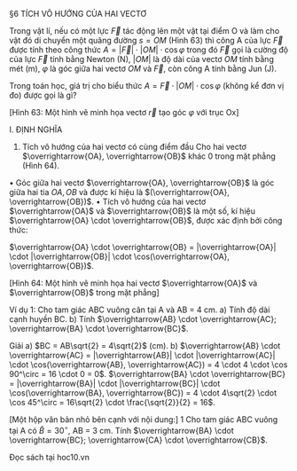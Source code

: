 §6 TÍCH VÔ HƯỚNG CỦA HAI VECTƠ

Trong vật lí, nếu có một lực $\vec{F}$ tác động lên một vật tại điểm O và làm cho vật đó di chuyển một quãng đường $s = OM$ (Hình 63) thì công A của lực $\vec{F}$ được tính theo công thức $A = |\vec{F}| \cdot |OM| \cdot \cos \varphi$ trong đó $\vec{F}$ gọi là cường độ của lực $\vec{F}$ tính bằng Newton (N), $|OM|$ là độ dài của vectơ $OM$ tính bằng mét (m), $\varphi$ là góc giữa hai vectơ $OM$ và $\vec{F}$, còn công A tính bằng Jun (J).

Trong toán học, giá trị cho biểu thức $A = \vec{F} \cdot |OM| \cdot \cos \varphi$ (không kể đơn vị đo) được gọi là gì?

[Hình 63: Một hình vẽ minh họa vectơ $\vec{r}$ tạo góc $\varphi$ với trục Ox]

I. ĐỊNH NGHĨA
1. Tích vô hướng của hai vectơ có cùng điểm đầu
Cho hai vectơ $\overrightarrow{OA}, \overrightarrow{OB}$ khác 0 trong mặt phẳng (Hình 64).

• Góc giữa hai vectơ $\overrightarrow{OA}, \overrightarrow{OB}$ là góc giữa hai tia $OA, OB$ và được kí hiệu là $(\overrightarrow{OA}, \overrightarrow{OB})$.
• Tích vô hướng của hai vectơ $\overrightarrow{OA}$ và $\overrightarrow{OB}$ là một số, kí hiệu $\overrightarrow{OA} \cdot \overrightarrow{OB}$, được xác định bởi công thức:

$\overrightarrow{OA} \cdot \overrightarrow{OB} = |\overrightarrow{OA}| \cdot |\overrightarrow{OB}| \cdot \cos(\overrightarrow{OA}, \overrightarrow{OB})$.

[Hình 64: Một hình vẽ minh họa hai vectơ $\overrightarrow{OA}$ và $\overrightarrow{OB}$ trong mặt phẳng]

Ví dụ 1: Cho tam giác ABC vuông cân tại A và AB = 4 cm.
a) Tính độ dài cạnh huyền BC.
b) Tính $\overrightarrow{AB} \cdot \overrightarrow{AC}; \overrightarrow{BA} \cdot \overrightarrow{BC}$.

Giải
a) $BC = AB\sqrt{2} = 4\sqrt{2}$ (cm).
b) $\overrightarrow{AB} \cdot \overrightarrow{AC} = |\overrightarrow{AB}| \cdot |\overrightarrow{AC}| \cdot \cos(\overrightarrow{AB}, \overrightarrow{AC}) = 4 \cdot 4 \cdot \cos 90^\circ = 16 \cdot 0 = 0$.
   $\overrightarrow{BA} \cdot \overrightarrow{BC} = |\overrightarrow{BA}| \cdot |\overrightarrow{BC}| \cdot \cos(\overrightarrow{BA}, \overrightarrow{BC}) = 4 \cdot 4\sqrt{2} \cdot \cos 45^\circ = 16\sqrt{2} \cdot \frac{\sqrt{2}}{2} = 16$.

[Một hộp văn bản nhỏ bên cạnh với nội dung:]
1 Cho tam giác ABC vuông tại A có $\hat{B} = 30^\circ$, AB = 3 cm. Tính $\overrightarrow{BA} \cdot \overrightarrow{BC}; \overrightarrow{CA} \cdot \overrightarrow{CB}$.

Đọc sách tại hoc10.vn
